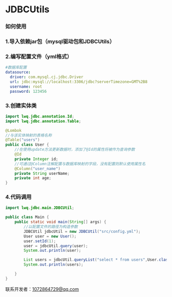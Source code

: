 # JDBCUtils
 
### 如何使用

### 1.导入依赖jar包（mysql驱动包和JDBCUtils）

### 2.编写配置文件（yml格式）
```yml
#数据库配置
datasource:
  driver: com.mysql.cj.jdbc.Driver
  url: jdbc:mysql://localhost:3306/jdbc?serverTimezone=GMT%2B8
  username: root
  password: 123456

```

### 3.创建实体类
```java
import lwq.jdbc.annotation.Id;
import lwq.jdbc.annotation.Table;

@Lombok
//与该实体映射的表格名称
@Table("users")
public class User {
    //在使用update方法更新数据时，添加了@Id的属性将被作为查询参数
    @Id
    private Integer id;
    //可通过@Column注解配置与数据库映射的字段，没有配置则默认使用属性名
    @Column("user_name")
    private String userName;
    private int age;  
}
```

### 4.代码调用
```java
import lwq.jdbc.main.JDBCUtil;

public class Main {
    public static void main(String[] args) {
        //以配置文件的路径为构造参数
        JDBCUtil jdbcUtil = new JDBCUtil("src/config.yml");
        User user = new User();
        user.setId(1);
        user = jdbcUtil.query(user);
        System.out.println(user);

        List users = jdbcUtil.queryList("select * from users",User.class);
        System.out.println(users);

    }
}
```

联系开发者：1072864729@qq.com
